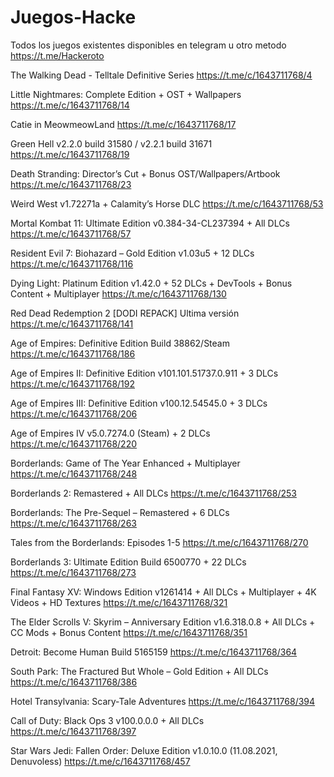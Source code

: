 # Juegos-Hacke
Todos los juegos existentes disponibles en telegram u otro metodo https://t.me/Hackeroto

The Walking Dead - Telltale Definitive Series https://t.me/c/1643711768/4

Little Nightmares: Complete Edition + OST + Wallpapers https://t.me/c/1643711768/14

Catie in MeowmeowLand https://t.me/c/1643711768/17

Green Hell v2.2.0 build 31580 / v2.2.1 build 31671 https://t.me/c/1643711768/19

Death Stranding: Director’s Cut + Bonus OST/Wallpapers/Artbook https://t.me/c/1643711768/23

Weird West v1.72271a + Calamity’s Horse DLC https://t.me/c/1643711768/53

Mortal Kombat 11: Ultimate Edition v0.384-34-CL237394 + All DLCs https://t.me/c/1643711768/57

Resident Evil 7: Biohazard – Gold Edition v1.03u5 + 12 DLCs https://t.me/c/1643711768/116

Dying Light: Platinum Edition v1.42.0 + 52 DLCs + DevTools + Bonus Content + Multiplayer https://t.me/c/1643711768/130

Red Dead Redemption 2 [DODI REPACK] Ultima versión https://t.me/c/1643711768/141

Age of Empires: Definitive Edition Build 38862/Steam https://t.me/c/1643711768/186

Age of Empires II: Definitive Edition v101.101.51737.0.911 + 3 DLCs https://t.me/c/1643711768/192

Age of Empires III: Definitive Edition v100.12.54545.0 + 3 DLCs https://t.me/c/1643711768/206

Age of Empires IV v5.0.7274.0 (Steam) + 2 DLCs https://t.me/c/1643711768/220

Borderlands: Game of The Year Enhanced + Multiplayer https://t.me/c/1643711768/248

Borderlands 2: Remastered + All DLCs https://t.me/c/1643711768/253

Borderlands: The Pre-Sequel – Remastered + 6 DLCs https://t.me/c/1643711768/263

Tales from the Borderlands: Episodes 1-5 https://t.me/c/1643711768/270 

Borderlands 3: Ultimate Edition Build 6500770 + 22 DLCs https://t.me/c/1643711768/273

Final Fantasy XV: Windows Edition v1261414 + All DLCs + Multiplayer + 4K Videos + HD Textures https://t.me/c/1643711768/321

The Elder Scrolls V: Skyrim – Anniversary Edition v1.6.318.0.8 + All DLCs + CC Mods + Bonus Content https://t.me/c/1643711768/351

Detroit: Become Human Build 5165159 https://t.me/c/1643711768/364

South Park: The Fractured But Whole – Gold Edition + All DLCs https://t.me/c/1643711768/386

Hotel Transylvania: Scary-Tale Adventures https://t.me/c/1643711768/394

Call of Duty: Black Ops 3 v100.0.0.0 + All DLCs https://t.me/c/1643711768/397

Star Wars Jedi: Fallen Order: Deluxe Edition v1.0.10.0 (11.08.2021, Denuvoless) https://t.me/c/1643711768/457
